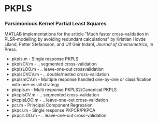 # PKPLS
### Parsimonious Kernel Partial Least Squares
  
MATLAB implementations for the article "Much faster cross-validation in PLSR-modelling by avoiding redundant calculations" by Kristian Hovde Liland, Petter Stefansson, and Ulf Geir Indahl, _Journal of Chemometrics_, In Press.

- pkpls.m - Single response PKPLS
- pkplsCV.m - .. segmented cross-validation
- pkplsLOO.m - .. leave-one-out crossvalidation
- pkplsCVCV.m - .. double/nested cross-validation
- pkplsmCV.m - Multiple response handled one-by-one or classification with one-vs-all strategy
- pkcpls.m - Multi response PKPLS2/Canonical PKPLS
- pkcplsCV.m - .. segmented cross-validation
- pkcplsLOO.m - .. leave-one-out cross-validation
- pcr.m - Principal Component Regression
- pkpcr.m - Single response PKPCR/PKPCA
- pkpcrLOO.m - .. leave-one-out cross-validation
